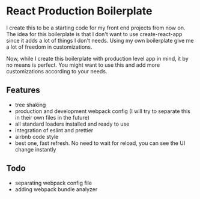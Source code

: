 # React Production Boilerplate

I create this to be a starting code for my front end projects from now on. The idea for this boilerplate is that I don't want to use create-react-app since it adds a lot of things I don't needs. Using my own boilerplate give me a lot of freedom in customizations.

Now, while I create this boilerplate with production level app in mind, it by no means is perfect. You might want to use this and add more customizations according to your needs.

## Features
- tree shaking
- production and development webpack config (I will try to separate this in their own files in the future)
- all standard loaders installed and ready to use
- integration of eslint and prettier
- airbnb code style
- best one, fast refresh. No need to wait for reload, you can see the UI change instantly

## Todo
- separating webpack config file
- adding webpack bundle analyzer